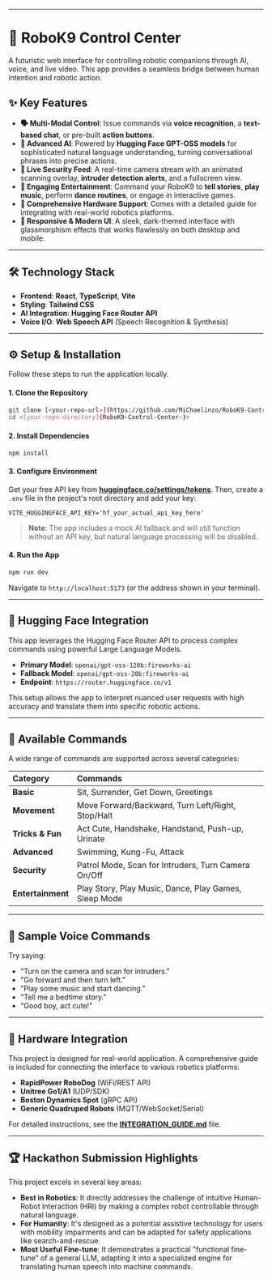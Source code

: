 -----

# 🤖 RoboK9 Control Center

A futuristic web interface for controlling robotic companions through AI, voice, and live video. This app provides a seamless bridge between human intention and robotic action.

## ✨ Key Features

  * **🗣️ Multi-Modal Control**: Issue commands via **voice recognition**, a **text-based chat**, or pre-built **action buttons**.
  * **🧠 Advanced AI**: Powered by **Hugging Face GPT-OSS models** for sophisticated natural language understanding, turning conversational phrases into precise actions.
  * **🎥 Live Security Feed**: A real-time camera stream with an animated scanning overlay, **intruder detection alerts**, and a fullscreen view.
  * **🎵 Engaging Entertainment**: Command your RoboK9 to **tell stories**, **play music**, perform **dance routines**, or engage in interactive games.
  * **🔌 Comprehensive Hardware Support**: Comes with a detailed guide for integrating with real-world robotics platforms.
  * **📱 Responsive & Modern UI**: A sleek, dark-themed interface with glassmorphism effects that works flawlessly on both desktop and mobile.

-----

## 🛠️ Technology Stack

  * **Frontend**: **React**, **TypeScript**, **Vite**
  * **Styling**: **Tailwind CSS**
  * **AI Integration**: **Hugging Face Router API**
  * **Voice I/O**: **Web Speech API** (Speech Recognition & Synthesis)

-----

## ⚙️ Setup & Installation

Follow these steps to run the application locally.

#### 1\. Clone the Repository

```bash
git clone [<your-repo-url>](https://github.com/MiChaelinzo/RoboK9-Control-Center-.git)
cd <[your-repo-directory](RoboK9-Control-Center-)>
```

#### 2\. Install Dependencies

```bash
npm install
```

#### 3\. Configure Environment

Get your free API key from **[huggingface.co/settings/tokens](https://huggingface.co/settings/tokens)**. Then, create a `.env` file in the project's root directory and add your key:

```
VITE_HUGGINGFACE_API_KEY='hf_your_actual_api_key_here'
```

> **Note**: The app includes a mock AI fallback and will still function without an API key, but natural language processing will be disabled.

#### 4\. Run the App

```bash
npm run dev
```

Navigate to `http://localhost:5173` (or the address shown in your terminal).

-----

## 🧠 Hugging Face Integration

This app leverages the Hugging Face Router API to process complex commands using powerful Large Language Models.

  * **Primary Model**: `openai/gpt-oss-120b:fireworks-ai`
  * **Fallback Model**: `openai/gpt-oss-20b:fireworks-ai`
  * **Endpoint**: `https://router.huggingface.co/v1`

This setup allows the app to interpret nuanced user requests with high accuracy and translate them into specific robotic actions.

-----

## 🐾 Available Commands

A wide range of commands are supported across several categories:

| Category | Commands |
| :--- | :--- |
| **Basic** | Sit, Surrender, Get Down, Greetings |
| **Movement** | Move Forward/Backward, Turn Left/Right, Stop/Halt |
| **Tricks & Fun** | Act Cute, Handshake, Handstand, Push-up, Urinate |
| **Advanced** | Swimming, Kung-Fu, Attack |
| **Security**| Patrol Mode, Scan for Intruders, Turn Camera On/Off |
| **Entertainment** | Play Story, Play Music, Dance, Play Games, Sleep Mode |

-----

## 🎤 Sample Voice Commands

Try saying:

  * "Turn on the camera and scan for intruders."
  * "Go forward and then turn left."
  * "Play some music and start dancing."
  * "Tell me a bedtime story."
  * "Good boy, act cute\!"

-----

## 🔌 Hardware Integration

This project is designed for real-world application. A comprehensive guide is included for connecting the interface to various robotics platforms:

  * **RapidPower RoboDog** (WiFi/REST API)
  * **Unitree Go1/A1** (UDP/SDK)
  * **Boston Dynamics Spot** (gRPC API)
  * **Generic Quadruped Robots** (MQTT/WebSocket/Serial)

For detailed instructions, see the **[INTEGRATION\_GUIDE.md](https://github.com/MiChaelinzo/RoboK9-Control-Center-/blob/main/INTEGRATION_GUIDE.md)** file.

-----

## 🏆 Hackathon Submission Highlights

This project excels in several key areas:

  * **Best in Robotics**: It directly addresses the challenge of intuitive Human-Robot Interaction (HRI) by making a complex robot controllable through natural language.
  * **For Humanity**: It's designed as a potential assistive technology for users with mobility impairments and can be adapted for safety applications like search-and-rescue.
  * **Most Useful Fine-tune**: It demonstrates a practical "functional fine-tune" of a general LLM, adapting it into a specialized engine for translating human speech into machine commands.
